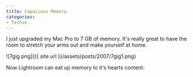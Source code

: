 ```yaml
---
title: Capacious Memory
categories:
- Techie
---
```


I just upgraded my Mac Pro to 7 GB of memory. It's really great to have the room to stretch your arms out and make yourself at home.


![7gig.png]({{ site.url }}/assets/posts/2007/7gig1.png)

Now Lightroom can eat up memory to it's hearts content.
